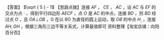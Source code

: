 【答案】 $\sqrt { 5 } - 1$
【思路点拨】连接 $A F$ ， $C E$ ， $A C$ ，设 $A C$ 与 $E F$ 的交点为点 $\cdot$ ，得到平行四边形 $A E C F$ ，点 $O$ 是 $A C$ 的中点，连接 $B D$ ，则 $B D$ 经过点 $O$ ，且 $O A \bot O B$ ，G 在以 BO 为直径的圆上运动，取 $O B$ 的中点 $H _ { ; }$ ，连接 $A H , G H$ ，根据三角形三边不等关系式，计算最值即可
资料整理【淘宝店铺：向阳百分百】
